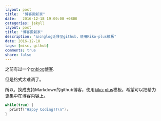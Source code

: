 ```yaml
---
layout: post
title:  "博客搬新家"
date:   2016-12-18 19:00:00 +0800
categories: jekyll
layout: post
title: "博客搬新家"
description: "从cnglog迁移至github，使用Kiko-plus模板"
date: 2016-12-18
tags: [misc, github]
comments: true
share: false
---
```

之前有过一个[cnblog博客](http://www.cnblogs.com/xjsxjtu/).

但是格式太难调了。

所以，换成支持Markdown的github博客，使用[kiko-plus](https://github.com/AWEEKJ/Kiko-plus)模板，希望可以把精力更集中在博客内容上。

``` c++
while(true) {
  printf("Happy Coding!!\n");
}
```


